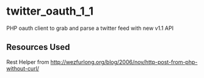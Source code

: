 twitter_oauth_1_1
=================

PHP oauth client to grab and parse a twitter feed with new v1.1 API


Resources Used
--------------

Rest Helper from http://wezfurlong.org/blog/2006/nov/http-post-from-php-without-curl/
